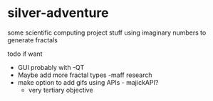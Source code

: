 # silver-adventure
some scientific computing project stuff using imaginary numbers to generate fractals 


todo if want
- GUI probably with 
  -QT
- Maybe add more fractal types 
  -maff research 
- make option to add gifs using APIs - majickAPI?
  - very tertiary objective 

